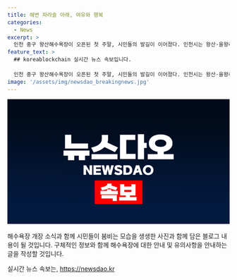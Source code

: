 ```yaml
---
title: 해변 파라솔 아래, 여유와 행복
categories:
  - News
excerpt: >
  인천 중구 왕산해수욕장이 오픈된 첫 주말, 시민들의 발길이 이어졌다. 인천시는 왕산·을왕리·하나개 해수욕장을 비롯해 총 29개소를 순차적으로 개장할 예정이다.
feature_text: >
  ## koreablockchain 실시간 뉴스 속보입니다.

  인천 중구 왕산해수욕장이 오픈된 첫 주말, 시민들의 발길이 이어졌다. 인천시는 왕산·을왕리·하나개 해수욕장을 비롯해 총 29개소를 순차적으로 개장할 예정이다.
image: '/assets/img/newsdao_breakingnews.jpg'
---
```


<p><img src="/assets/img/newsdao_breakingnews.jpg" alt="koreablockchain 속보" /></p>

<p>해수욕장 개장 소식과 함께 시민들이 붐비는 모습을 생생한 사진과 함께 담은 블로그 내용이 될 것입니다. 구체적인 정보와 함께 해수욕장에 대한 안내 및 유의사항을 안내하는 글을 작성할 것입니다.</p>
실시간 뉴스 속보는, <a href="https://newsdao.kr" rel="dofollow">https://newsdao.kr</a>


